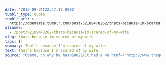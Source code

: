 ```yaml
---
date: '2013-09-24T22:47:17.000Z'
tumblr_type: quote
tumblr_url: >-
  https://ddemaree.tumblr.com/post/62189478262/thats-because-im-scared-of-my-wife
aliases:
  - /post/62189478262/thats-because-im-scared-of-my-wife
slug: thats-because-im-scared-of-my-wife
tags: []
summary: That’s because I’m scared of my wife.
text: That’s because I’m scared of my wife.
source: "Obama, on why he hasn&#8217;t had a <a href=\"http://www.theguardian.com/world/2013/sep/24/barack-obama-michelle-scared-smoking\">cigarette</a> in years.\_ (via <a href=\"http://officialssay.tumblr.com/\" class=\"tumblr_blog\">officialssay</a>)\n\n<p></p>"
---
```


